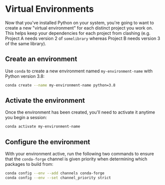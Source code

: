 # Virtual Environments

Now that you've installed Python on your system, you're going to want to create
a new "virtual environment" for each distinct project you work on. This helps
keep your dependencies for each project from clashing (e.g. Project A needs version 2
of `somelibrary` whereas Project B needs version 3 of the same library).

## Create an environment

Use `conda` to create a new environment named `my-environment-name` with Python version 3.8:

```bash
conda create --name my-environment-name python=3.8
```

## Activate the environment

Once the environment has been created, you'll need to activate it anytime you begin a session:

```bash
conda activate my-environment-name
```

## Configure the environment

With your environment active, run the following two commands to ensure that
the `conda-forge` channel is given priority when determining which packages to build from:

```bash
conda config --env --add channels conda-forge
conda config --env --set channel_priority strict
```
